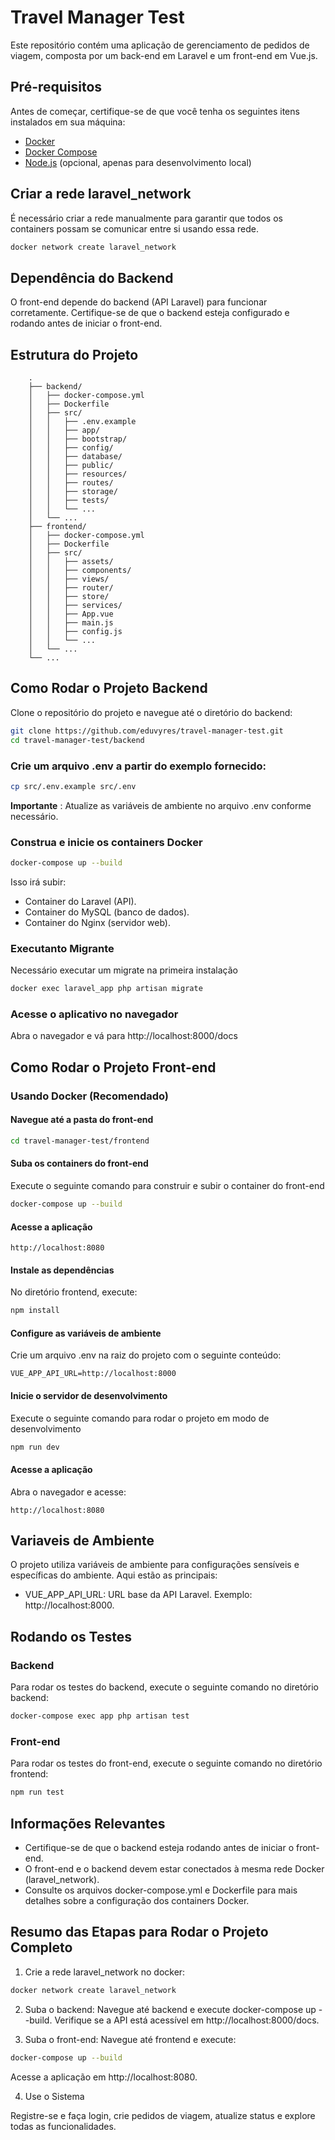 # Travel Manager Test

Este repositório contém uma aplicação de gerenciamento de pedidos de viagem, composta por um back-end em Laravel e um front-end em Vue.js.

## Pré-requisitos

Antes de começar, certifique-se de que você tenha os seguintes itens instalados em sua máquina:

- [Docker](https://docs.docker.com/get-docker/)
- [Docker Compose](https://docs.docker.com/compose/install/)
- [Node.js](https://nodejs.org/) (opcional, apenas para desenvolvimento local)

## Criar a rede laravel_network

É necessário criar a rede manualmente para garantir que todos os containers possam se comunicar entre si usando essa rede.

```sh
docker network create laravel_network
```

## Dependência do Backend

O front-end depende do backend (API Laravel) para funcionar corretamente. Certifique-se de que o backend esteja configurado e rodando antes de iniciar o front-end.

## Estrutura do Projeto

```text
    .
    ├── backend/
    │   ├── docker-compose.yml
    │   ├── Dockerfile
    │   ├── src/
    │   │   ├── .env.example
    │   │   ├── app/
    │   │   ├── bootstrap/
    │   │   ├── config/
    │   │   ├── database/
    │   │   ├── public/
    │   │   ├── resources/
    │   │   ├── routes/
    │   │   ├── storage/
    │   │   ├── tests/
    │   │   └── ...
    │   └── ...
    ├── frontend/
    │   ├── docker-compose.yml
    │   ├── Dockerfile
    │   ├── src/
    │   │   ├── assets/
    │   │   ├── components/
    │   │   ├── views/
    │   │   ├── router/
    │   │   ├── store/
    │   │   ├── services/
    │   │   ├── App.vue
    │   │   ├── main.js
    │   │   ├── config.js
    │   │   └── ...
    │   └── ...
    └── ...
```

## Como Rodar o Projeto Backend

Clone o repositório do projeto e navegue até o diretório do backend:

```bash
git clone https://github.com/eduvyres/travel-manager-test.git
cd travel-manager-test/backend
```

### Crie um arquivo .env a partir do exemplo fornecido:

```bash
cp src/.env.example src/.env
```

**Importante** : Atualize as variáveis de ambiente no arquivo .env conforme necessário.

### Construa e inicie os containers Docker

```bash
docker-compose up --build
```

Isso irá subir:

   - Container do Laravel (API).
   - Container do MySQL (banco de dados).
   - Container do Nginx (servidor web).

### Executanto Migrante

Necessário executar um migrate na primeira instalação

```bash
docker exec laravel_app php artisan migrate
```

### Acesse o aplicativo no navegador

Abra o navegador e vá para http://localhost:8000/docs


## Como Rodar o Projeto Front-end

### Usando Docker (Recomendado)

#### Navegue até a pasta do front-end

```bash
cd travel-manager-test/frontend
```

#### Suba os containers do front-end

Execute o seguinte comando para construir e subir o container do front-end

```bash
docker-compose up --build
```

#### Acesse a aplicação

```text
http://localhost:8080
```

#### Instale as dependências

No diretório frontend, execute:

```bash
npm install
```

#### Configure as variáveis de ambiente

Crie um arquivo .env na raiz do projeto com o seguinte conteúdo:

```
VUE_APP_API_URL=http://localhost:8000
```

#### Inicie o servidor de desenvolvimento

Execute o seguinte comando para rodar o projeto em modo de desenvolvimento

```bash
npm run dev
```

#### Acesse a aplicação

Abra o navegador e acesse:

```
http://localhost:8080
```


## Variaveis de Ambiente

O projeto utiliza variáveis de ambiente para configurações sensíveis e específicas do ambiente. Aqui estão as principais:

- VUE_APP_API_URL: URL base da API Laravel. Exemplo: http://localhost:8000.

## Rodando os Testes

### Backend

Para rodar os testes do backend, execute o seguinte comando no diretório backend:

```bash
docker-compose exec app php artisan test
```

### Front-end

Para rodar os testes do front-end, execute o seguinte comando no diretório frontend:

```bash
npm run test
```

## Informações Relevantes

- Certifique-se de que o backend esteja rodando antes de iniciar o front-end.
- O front-end e o backend devem estar conectados à mesma rede Docker (laravel_network).
- Consulte os arquivos docker-compose.yml e Dockerfile para mais detalhes sobre a configuração dos containers Docker.


## Resumo das Etapas para Rodar o Projeto Completo
1. Crie a rede laravel_network no docker:
```bash
docker network create laravel_network
```

2. Suba o backend:
Navegue até backend e execute docker-compose up --build. Verifique se a API está acessível em http://localhost:8000/docs.

3. Suba o front-end:
Navegue até frontend e execute:
```bash
docker-compose up --build
```
Acesse a aplicação em http://localhost:8080.

4. Use o Sistema

Registre-se e faça login, crie pedidos de viagem, atualize status e explore todas as funcionalidades.

